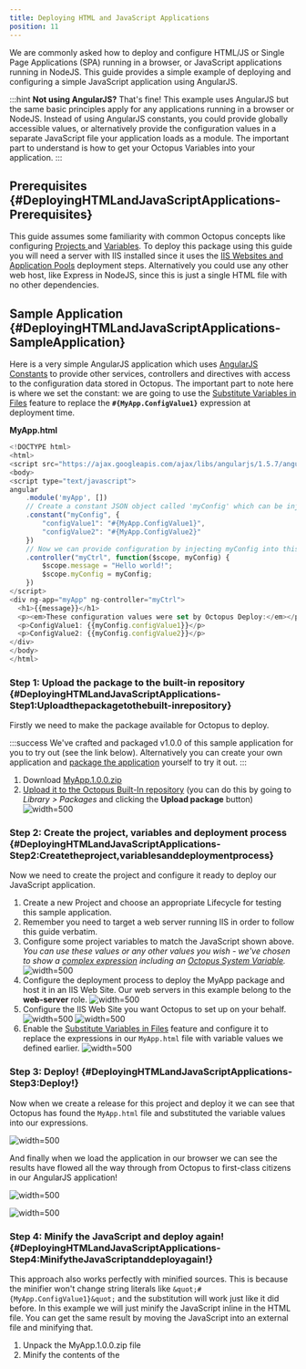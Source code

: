 ```yaml
---
title: Deploying HTML and JavaScript Applications
position: 11
---
```


We are commonly asked how to deploy and configure HTML/JS or Single Page Applications (SPA) running in a browser, or JavaScript applications running in NodeJS. This guide provides a simple example of deploying and configuring a simple JavaScript application using AngularJS.

:::hint
**Not using AngularJS?**
That's fine! This example uses AngularJS but the same basic principles apply for any applications running in a browser or NodeJS. Instead of using AngularJS constants, you could provide globally accessible values, or alternatively provide the configuration values in a separate JavaScript file your application loads as a module. The important part to understand is how to get your Octopus Variables into your application.
:::

## Prerequisites {#DeployingHTMLandJavaScriptApplications-Prerequisites}

This guide assumes some familiarity with common Octopus concepts like configuring [Projects ](/docs/key-concepts/projects/index.md)and [Variables](/docs/deploying-applications/variables/index.md). To deploy this package using this guide you will need a server with IIS installed since it uses the [IIS Websites and Application Pools](/docs/deploying-applications/iis-websites-and-application-pools.md) deployment steps. Alternatively you could use any other web host, like Express in NodeJS, since this is just a single HTML file with no other dependencies.

## Sample Application {#DeployingHTMLandJavaScriptApplications-SampleApplication}

Here is a very simple AngularJS application which uses [AngularJS Constants](https://docs.angularjs.org/api/auto/service/$provide#constant) to provide other services, controllers and directives with access to the configuration data stored in Octopus. The important part to note here is where we set the constant: we are going to use the [Substitute Variables in Files](/docs/deploying-applications/substitute-variables-in-files.md) feature to replace the **`#{MyApp.ConfigValue1}`** expression at deployment time.

**MyApp.html**

```js
<!DOCTYPE html>
<html>
<script src="https://ajax.googleapis.com/ajax/libs/angularjs/1.5.7/angular.min.js"></script>
<body>
<script type="text/javascript">
angular
    .module('myApp', [])
	// Create a constant JSON object called 'myConfig' which can be injected
    .constant("myConfig", {
        "configValue1": "#{MyApp.ConfigValue1}",
        "configValue2": "#{MyApp.ConfigValue2}"
    })
    // Now we can provide configuration by injecting myConfig into this controller
    .controller("myCtrl", function($scope, myConfig) {
		$scope.message = "Hello world!";
		$scope.myConfig = myConfig;
    })
</script>
<div ng-app="myApp" ng-controller="myCtrl">
  <h1>{{message}}</h1>
  <p><em>These configuration values were set by Octopus Deploy:</em></p>
  <p>ConfigValue1: {{myConfig.configValue1}}</p>
  <p>ConfigValue2: {{myConfig.configValue2}}</p>
</div>
</body>
</html>
```

### Step 1: Upload the package to the built-in repository {#DeployingHTMLandJavaScriptApplications-Step1:Uploadthepackagetothebuilt-inrepository}

Firstly we need to make the package available for Octopus to deploy.

:::success
We've crafted and packaged v1.0.0 of this sample application for you to try out (see the link below). Alternatively you can create your own application and [package the application](/docs/packaging-applications/index.md) yourself to try it out.
:::

1. Download [MyApp.1.0.0.zip](/docs/attachments/MyApp.1.0.0.zip)
2. [Upload it to the Octopus Built-In repository](/docs/packaging-applications/package-repositories/pushing-packages-to-the-built-in-repository.md) (you can do this by going to *Library > Packages* and clicking the **Upload package** button)
![](/docs/images/5672397/5866205.png?effects=drop-shadow "width=500")

### Step 2: Create the project, variables and deployment process {#DeployingHTMLandJavaScriptApplications-Step2:Createtheproject,variablesanddeploymentprocess}

Now we need to create the project and configure it ready to deploy our JavaScript application.

1. Create a new Project and choose an appropriate Lifecycle for testing this sample application.
 1. Remember you need to target a web server running IIS in order to follow this guide verbatim.
2. Configure some project variables to match the JavaScript shown above. *You can use these values or any other values you wish - we've chosen to show a [complex expression](/docs/deploying-applications/variables/binding-syntax.md) including an [Octopus System Variable](/docs/deploying-applications/variables/system-variables.md).*
![](/docs/images/5672397/5866206.png?effects=drop-shadow "width=500")
3. Configure the deployment process to deploy the MyApp package and host it in an IIS Web Site. Our web servers in this example belong to the **web-server** role.
![](/docs/images/5672397/5866207.png?effects=drop-shadow "width=500")
4. Configure the IIS Web Site you want Octopus to set up on your behalf.
![](/docs/images/5672397/5866208.png?effects=drop-shadow "width=500")
![](/docs/images/5672397/5866209.png?effects=drop-shadow "width=500")
5. Enable the [Substitute Variables in Files](/docs/deploying-applications/substitute-variables-in-files.md) feature and configure it to replace the expressions in our `MyApp.html` file with variable values we defined earlier.
![](/docs/images/5672397/5866210.png?effects=drop-shadow "width=500")

### Step 3: Deploy! {#DeployingHTMLandJavaScriptApplications-Step3:Deploy!}

Now when we create a release for this project and deploy it we can see that Octopus has found the `MyApp.html` file and substituted the variable values into our expressions.

![](/docs/images/5672397/5866212.png?effects=drop-shadow "width=500")

And finally when we load the application in our browser we can see the results have flowed all the way through from Octopus to first-class citizens in our AngularJS application!

![](/docs/images/5672397/5866206.png?effects=drop-shadow "width=500")

![](/docs/images/5672397/5866211.png?effects=drop-shadow "width=500")

### Step 4: Minify the JavaScript and deploy again! {#DeployingHTMLandJavaScriptApplications-Step4:MinifytheJavaScriptanddeployagain!}

This approach also works perfectly with minified sources. This is because the minifier won't change string literals like `&quot;#{MyApp.ConfigValue1}&quot;` and the substitution will work just like it did before. In this example we will just minify the JavaScript inline in the HTML file. You can get the same result by moving the JavaScript into an external file and minifying that.

1. Unpack the MyApp.1.0.0.zip file
2. Minify the contents of the <script> tag. We used [https://jscompress.com/](https://jscompress.com/) to minify the JavaScript.
 1. You should notice the `&quot;#{MyApp.ConfigValue1}&quot;` string literal has been left intact by the minifier.
3. Pack the HTML file into a new package and name the file MyApp.1.0.1.zip. This new version of our package has been enhanced with minified sources and will be much faster to download!
4. Push the new package into the built-in repository, create a new release and deploy that release. You should see the same result as before, but now with minified sources!

**MyApp.html with minified JavaScript**

```js
<!DOCTYPE html>
<html>
<script src="https://ajax.googleapis.com/ajax/libs/angularjs/1.5.7/angular.min.js"></script>
<body>
<script type="text/javascript">
angular.module("myApp",[]).constant("myConfig",{configValue1:"#{MyApp.ConfigValue1}",configValue2:"#{MyApp.ConfigValue2}"}).controller("myCtrl",function(a,b){a.message="Hello world!",a.myConfig=b});
</script>
<div ng-app="myApp" ng-controller="myCtrl">
  <h1>{{message}}</h1>
  <p><em>These configuration values were set by Octopus Deploy:</em></p>
  <p>ConfigValue1: {{myConfig.configValue1}}</p>
  <p>ConfigValue2: {{myConfig.configValue2}}</p>
</div>
</body>
</html>
```

## Next steps {#DeployingHTMLandJavaScriptApplications-Nextsteps}

From this point you could build on this example, pushing configuration variables through from Octopus to your application. You may want to consider how granular you make each constant, perhaps combining related configuration data into the same JSON object.
